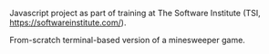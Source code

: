 Javascript project as part of training at The Software Institute (TSI, https://softwareinstitute.com/).

From-scratch terminal-based version of a minesweeper game.
